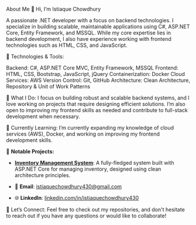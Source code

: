 About Me
👋 Hi, I’m Istiaque Chowdhury

A passionate .NET developer with a focus on backend technologies. I specialize in building scalable, maintainable applications using C#, ASP.NET Core, Entity Framework, and MSSQL. While my core expertise lies in backend development, I also have experience working with frontend technologies such as HTML, CSS, and JavaScript.

🔧 Technologies & Tools:

Backend: C#, ASP.NET Core MVC, Entity Framework, MSSQL
Frontend: HTML, CSS, Bootstrap, JavaScript, jQuery
Containerization: Docker
Cloud Services: AWS 
Version Control: Git, GitHub
Architecture: Clean Architecture, Repository & Unit of Work Patterns


🚀 What I Do: I focus on building robust and scalable backend systems, and I love working on projects that require designing efficient solutions. I’m also open to improving my frontend skills as needed and contribute to full-stack development when necessary.

🌱 Currently Learning: I’m currently expanding my knowledge of cloud services (AWS), Docker, and working on improving my frontend development skills.


🌟 **Notable Projects:**
- **[Inventory Management System](https://github.com/istiaquechowdhury/DevSkillSawariInventory)**: A fully-fledged system built with ASP.NET Core for managing inventory, designed using clean architecture principles.

- 📧 **Email**: [istiaquechowdhury430@gmail.com](mailto:istiaquechowdhury430@gmail.com)
- 🌐 **LinkedIn**: [linkedin.com/in/istiaquechowdhury430](https://www.linkedin.com/in/istiaquechowdhury430/)


🔗 Let’s Connect: Feel free to check out my repositories, and don't hesitate to reach out if you have any questions or would like to collaborate!
